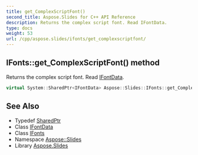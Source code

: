 ```yaml
---
title: get_ComplexScriptFont()
second_title: Aspose.Slides for C++ API Reference
description: Returns the complex script font. Read IFontData.
type: docs
weight: 53
url: /cpp/aspose.slides/ifonts/get_complexscriptfont/
---
```

## IFonts::get_ComplexScriptFont() method


Returns the complex script font. Read [IFontData](../../ifontdata/).

```cpp
virtual System::SharedPtr<IFontData> Aspose::Slides::IFonts::get_ComplexScriptFont()=0
```

## See Also

* Typedef [SharedPtr](../../system/sharedptr/)
* Class [IFontData](../ifontdata/)
* Class [IFonts](./)
* Namespace [Aspose::Slides](../)
* Library [Aspose.Slides](../../)
